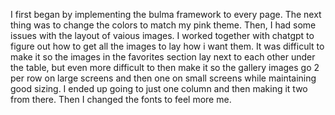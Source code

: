 I first began by implementing the bulma framework to every page. The next thing was to change the colors to match my pink theme. Then, I had some issues with the layout of vaious images. I worked together with chatgpt to figure out how to get all the images to lay how i want them. It was difficult to make it so the images in the favorites section lay next to each other under the table, but even more difficult to then make it so the gallery images go 2 per row on large screens and then one on small screens while maintaining good sizing. I ended up going to just one column and then making it two from there. Then I changed the fonts to feel more me. 